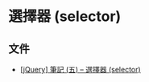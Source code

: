 # 選擇器 (selector)
## 文件
- [[jQuery] 筆記 (五) – 選擇器 (selector)](https://ithelp.ithome.com.tw/articles/10095237)